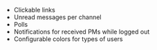  * Clickable links
 * Unread messages per channel
 * Polls
 * Notifications for received PMs while logged out
 * Configurable colors for types of users